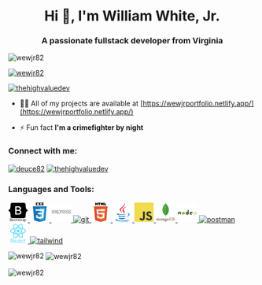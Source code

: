 <h1 align="center">Hi 👋, I'm William White, Jr.</h1>
<h3 align="center">A passionate fullstack developer from Virginia</h3>

<p align="left"> <img src="https://komarev.com/ghpvc/?username=wewjr82&label=Profile%20views&color=0e75b6&style=flat" alt="wewjr82" /> </p>

<p align="left"> <a href="https://github.com/ryo-ma/github-profile-trophy"><img src="https://github-profile-trophy.vercel.app/?username=wewjr82" alt="wewjr82" /></a> </p>

<p align="left"> <a href="https://twitter.com/thehighvaluedev" target="blank"><img src="https://img.shields.io/twitter/follow/thehighvaluedev?logo=twitter&style=for-the-badge" alt="thehighvaluedev" /></a> </p>

- 👨‍💻 All of my projects are available at [https://wewjrportfolio.netlify.app/](https://wewjrportfolio.netlify.app/)

- ⚡ Fun fact **I'm a crimefighter by night**

<h3 align="left">Connect with me:</h3>
<p align="left">
<a href="https://codepen.io/deuce82" target="blank"><img align="center" src="https://raw.githubusercontent.com/rahuldkjain/github-profile-readme-generator/master/src/images/icons/Social/codepen.svg" alt="deuce82" height="30" width="40" /></a>
<a href="https://twitter.com/thehighvaluedev" target="blank"><img align="center" src="https://raw.githubusercontent.com/rahuldkjain/github-profile-readme-generator/master/src/images/icons/Social/twitter.svg" alt="thehighvaluedev" height="30" width="40" /></a>
</p>

<h3 align="left">Languages and Tools:</h3>
<p align="left"> <a href="https://getbootstrap.com" target="_blank" rel="noreferrer"> <img src="https://raw.githubusercontent.com/devicons/devicon/master/icons/bootstrap/bootstrap-plain-wordmark.svg" alt="bootstrap" width="40" height="40"/> </a> <a href="https://www.w3schools.com/css/" target="_blank" rel="noreferrer"> <img src="https://raw.githubusercontent.com/devicons/devicon/master/icons/css3/css3-original-wordmark.svg" alt="css3" width="40" height="40"/> </a> <a href="https://expressjs.com" target="_blank" rel="noreferrer"> <img src="https://raw.githubusercontent.com/devicons/devicon/master/icons/express/express-original-wordmark.svg" alt="express" width="40" height="40"/> </a> <a href="https://git-scm.com/" target="_blank" rel="noreferrer"> <img src="https://www.vectorlogo.zone/logos/git-scm/git-scm-icon.svg" alt="git" width="40" height="40"/> </a> <a href="https://www.w3.org/html/" target="_blank" rel="noreferrer"> <img src="https://raw.githubusercontent.com/devicons/devicon/master/icons/html5/html5-original-wordmark.svg" alt="html5" width="40" height="40"/> </a> <a href="https://www.java.com" target="_blank" rel="noreferrer"> <img src="https://raw.githubusercontent.com/devicons/devicon/master/icons/java/java-original.svg" alt="java" width="40" height="40"/> </a> <a href="https://developer.mozilla.org/en-US/docs/Web/JavaScript" target="_blank" rel="noreferrer"> <img src="https://raw.githubusercontent.com/devicons/devicon/master/icons/javascript/javascript-original.svg" alt="javascript" width="40" height="40"/> </a> <a href="https://www.mongodb.com/" target="_blank" rel="noreferrer"> <img src="https://raw.githubusercontent.com/devicons/devicon/master/icons/mongodb/mongodb-original-wordmark.svg" alt="mongodb" width="40" height="40"/> </a> <a href="https://nodejs.org" target="_blank" rel="noreferrer"> <img src="https://raw.githubusercontent.com/devicons/devicon/master/icons/nodejs/nodejs-original-wordmark.svg" alt="nodejs" width="40" height="40"/> </a> <a href="https://postman.com" target="_blank" rel="noreferrer"> <img src="https://www.vectorlogo.zone/logos/getpostman/getpostman-icon.svg" alt="postman" width="40" height="40"/> </a> <a href="https://reactjs.org/" target="_blank" rel="noreferrer"> <img src="https://raw.githubusercontent.com/devicons/devicon/master/icons/react/react-original-wordmark.svg" alt="react" width="40" height="40"/> </a> <a href="https://tailwindcss.com/" target="_blank" rel="noreferrer"> <img src="https://www.vectorlogo.zone/logos/tailwindcss/tailwindcss-icon.svg" alt="tailwind" width="40" height="40"/> </a> </p>

<p><img align="left" src="https://github-readme-stats.vercel.app/api/top-langs?username=wewjr82&show_icons=true&locale=en&layout=compact" alt="wewjr82" /></p>

<p>&nbsp;<img align="center" src="https://github-readme-stats.vercel.app/api?username=wewjr82&show_icons=true&locale=en" alt="wewjr82" /></p>

<p><img align="center" src="https://github-readme-streak-stats.herokuapp.com/?user=wewjr82&" alt="wewjr82" /></p>


